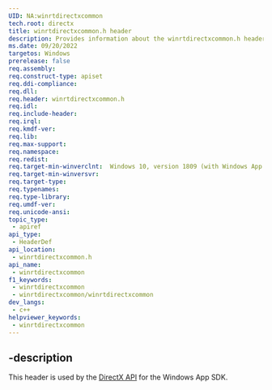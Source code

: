 ```yaml
---
UID: NA:winrtdirectxcommon
tech.root: directx
title: winrtdirectxcommon.h header
description: Provides information about the winrtdirectxcommon.h header for the DirectX API.
ms.date: 09/20/2022
targetos: Windows
prerelease: false
req.assembly: 
req.construct-type: apiset
req.ddi-compliance: 
req.dll: 
req.header: winrtdirectxcommon.h
req.idl: 
req.include-header: 
req.irql: 
req.kmdf-ver: 
req.lib: 
req.max-support: 
req.namespace: 
req.redist: 
req.target-min-winverclnt:  Windows 10, version 1809 (with Windows App SDK 1.0 Stable or later)
req.target-min-winversvr: 
req.target-type: 
req.typenames: 
req.type-library: 
req.umdf-ver: 
req.unicode-ansi: 
topic_type:
 - apiref
api_type:
 - HeaderDef
api_location:
 - winrtdirectxcommon.h
api_name:
 - winrtdirectxcommon
f1_keywords:
 - winrtdirectxcommon
 - winrtdirectxcommon/winrtdirectxcommon
dev_langs:
 - c++
helpviewer_keywords:
 - winrtdirectxcommon
---
```


## -description

This header is used by the [DirectX API](../_directx/index.md) for the Windows App SDK.
